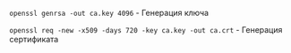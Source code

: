 ```openssl genrsa -out ca.key 4096``` - Генерация ключа  

```openssl req -new -x509 -days 720 -key ca.key -out ca.crt``` - Генерация сертификата
